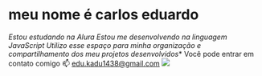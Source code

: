 # meu nome é carlos eduardo
*Estou estudando na Alura
Estou me desenvolvendo na linguagem JavaScript
Utilizo esse espaço para minha organização e compartilhamento dos meu projetos desenvolvidos**
Você pode entrar em contato comigo 📫
edu.kadu1438@gmail.com
![](https://www.google.com/url?sa=i&url=https%3A%2F%2Fwww.sinapromg.com.br%2Fgif-remasterizado-do-nyan-cat-e-vendido-por-mais-de-r-3-milhoes-em-leilao-de-criptoarte%2F&psig=AOvVaw3HSDlIgdV-vO50bdkpZpsa&ust=1717092785299000&source=images&cd=vfe&opi=89978449&ved=0CA8QjRxqFwoTCICr7Z27s4YDFQAAAAAdAAAAABAE)
